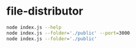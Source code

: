 # file-distributor
```bash
node index.js --help
node index.js --folder='./public' --port=3000
node index.js --folder='./public'
```
